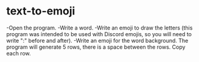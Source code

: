 # text-to-emoji

-Open the program.
-Write a word.
-Write an emoji to draw the letters (this program was intended to be used with Discord emojis, so you will need to write ":" before and after).
-Write an emoji for the word background.
The program will generate 5 rows, there is a space between the rows.
Copy each row.
